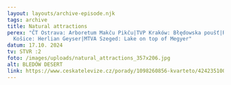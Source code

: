 ```yaml
---
layout: layouts/archive-episode.njk
tags: archive
title: Natural attractions
perex: "ČT Ostrava: Arboretum Makču Pikču|TVP Kraków: Błędowska poušť|RTVS
  Košice: Herlian Geyser|MTVA Szeged: Lake on top of Megyer"
datum: 17.10. 2024
tv: STVR :2
foto: /images/uploads/natural_attractions_357x206.jpg
alt: BLEDÓW DESERT
link: https://www.ceskatelevize.cz/porady/1098260856-kvarteto/424235100111008/
---
```


